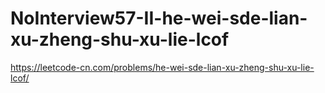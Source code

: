 # NoInterview57-II-he-wei-sde-lian-xu-zheng-shu-xu-lie-lcof

https://leetcode-cn.com/problems/he-wei-sde-lian-xu-zheng-shu-xu-lie-lcof/
